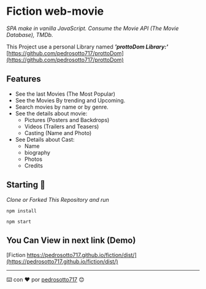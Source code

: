 # Fiction web-movie

_SPA make in vanilla JavaScript. Consume the Movie API (The Movie Database), TMDb._

This Project use a personal Library named _**'prottoDom Library:'**_  
[https://github.com/pedrosotto717/prottoDom](https://github.com/pedrosotto717/prottoDom)

## Features

- See the last Movies (The Most Popular)
- See the Movies By trending and Upcoming.
- Search movies by name or by genre.
- See the details about movie:
  * Pictures (Posters and Backdrops)
  * Videos (Trailers and Teasers)
  * Casting (Name and Photo)
- See Details about Cast:
  * Name
  * biography
  * Photos
  * Credits


## Starting 🚀

_Clone or Forked This Repository and run_

```
npm install
```
```
npm start
```


## You Can View in next link (Demo)

[Fiction https://pedrosotto717.github.io/fiction/dist/](https://pedrosotto717.github.io/fiction/dist/)


---
⌨️ con ❤️ por [pedrosotto717](https://github.com/pedrosotto717) 😊